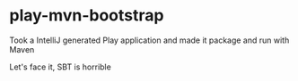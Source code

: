 # play-mvn-bootstrap

Took a IntelliJ generated Play application and made it package and run with Maven

Let's face it, SBT is horrible
